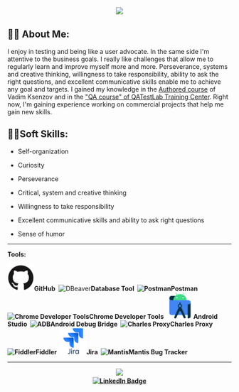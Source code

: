 <div align="center">
   <img src="https://media.giphy.com/media/HwTt47mZ79CjAF5VeU/giphy.gif"
 </div>
  <div align="left"> 
<p><h2>👩‍💻 About Me:</h2></p> 
<p>I enjoy in testing and being like a user advocate. In the same side I'm attentive to the business goals. I really like challenges that allow me to regularly learn and improve myself more and more. Perseverance, systems and creative thinking, willingness to take responsibility, ability to ask the right questions, and excellent communicative skills enable me to achieve any goal and targets. I gained my knowledge in the <a href="https://ksendzov.com">Authored course</a> of Vadim Ksenzov and in the <a href="https://qatestlab.com/?utm_source=google_gmb&utm_medium=map&utm_campaign=google_my_business">"QA course" of QATestLab Training Center</a>. 
Right now, I'm gaining experience working on commercial projects that help me gain new skills.</p>   
 </div>  
 
 <div align="left">
 <p><h2>🤹‍♀Soft Skills:</h2></p> 
   <ul>
      <li><p align="left">Self-organization</p></li>
      <li><p align="left">Curiosity</p></li>
      <li><p align="left">Perseverance</p></li>
      <li><p align="left">Critical, system and creative thinking</p></li>
      <li><p align="left">Willingness to take responsibility</p></li>
      <li><p align="left">Excellent communicative skills and ability to ask right questions</p></li>
      <li><p align="left">Sense of humor</p></li>
   </div>
   
  
  
  
  
    
   
---
   
   <p align="left"><b>Tools:</b></p>
  <div align="left">
  <img src="https://github.com/devicons/devicon/blob/master/icons/github/github-original.svg" title="Github" alt="Github" width="60" height="60"/><b>GitHub</b>&nbsp; 
  <img src="https://upload.wikimedia.org/wikipedia/commons/b/b5/DBeaver_logo.svg" title="DBeaver" alt="DBeaver" width="60" height="60"/><b>Database Tool</>&nbsp;
  <img src="https://cdn.worldvectorlogo.com/logos/postman.svg" title="Postman" alt="Postman" width="60" height="60"/><b>Postman</b>&nbsp; 
   <img src="https://encrypted-tbn0.gstatic.com/images?q=tbn:ANd9GcQAoK_ayeXCULpLo0T1Rs4vhUo4y5xMfZ9mNQ&usqp=CAU" title="Chrome Developer Tools" alt="Chrome Developer Tools" width="60" height="60"/><b>Chrome Developer Tools</b>&nbsp;
  <img src="https://github.com/devicons/devicon/blob/master/icons/androidstudio/androidstudio-original.svg" title="Androidstudio" alt="Androidstudio" width="60" height="60"/><b>Android Studio</b>&nbsp;
  <img src="https://archive.org/services/img/android-debug-bridge" title="ADB" alt="ADB"  width="60" height="60"/><b>Android Debug Bridge</b>&nbsp; 
  <img src="https://user-images.githubusercontent.com/15472/41327135-e4bf090c-6eca-11e8-9b76-032e8e2b0707.png" title="Charles Proxy" alt="Charles Proxy" width="60" height="60"/><b>Charles Proxy</b>&nbsp;
  <img src="https://user-images.githubusercontent.com/97233820/176945639-36c4bb03-4f87-4ded-8c20-09280f006452.png" title="Fiddler" alt="Fiddler" width="60" height="60"/><b>Fiddler</b>&nbsp;
  <img src="https://github.com/devicons/devicon/blob/master/icons/jira/jira-original-wordmark.svg" title="Jira" alt="Jira" width="60" height="60"/><b>Jira</b>&nbsp;
  <img src="https://www.linuxcompatible.org/data/publish/184/ae5316d9ae6644aea9fe6101b5922c6a857642/gnome_shell_screenshot_0t5rw0.jpg" title=Mantis" alt="Mantis" width="60" height="60"/><b>Mantis Bug Tracker</b>
 </div>
 
  ---
 
<div id="header" align="center">
  <img src="https://media.giphy.com/media/Y34jqOCXhgEsqRLULa/giphy.gif" width="100"/>
 </div>
 <div id="badges">
  <a href="https://www.linkedin.com/in/julia-vo">
   <img src="https://img.shields.io/badge/LinkedIn-blue?style=for-the-badge&logo=linkedin&logoColor=white" alt="LinkedIn Badge"/>
  </a>
 </div>




